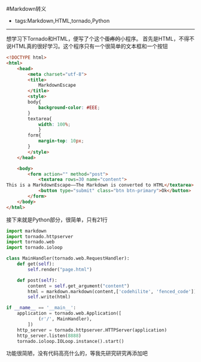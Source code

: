 #Markdown转义

- tags:Markdown,HTML,tornado,Python

----

想学习下Tornado和HTML，便写了个这个~~蛋疼的~~小程序。
首先是HTML，不得不说HTML真的很好学习。这个程序只有一个很简单的文本框和一个按钮
```html
<!DOCTYPE html>
<html>
    <head>
    	<meta charset="utf-8">
    	<title>
    		MarkdownEscape
    	</title>
        <style>
        body{
            background-color: #EEE;
        }
        textarea{
            width: 100%;
            }        
        form{
            margin-top: 10px;
        }
        </style>
    </head>

    <body>
    	<form action="" method="post">
    		<textarea rows=30 name="content">
This is a MarkdownEscape——The Markdown is converted to HTML</textarea>
    		<button type="submit" class="btn btn-primary">Ok</button>
    	</form>
    </body>
</html>
```
接下来就是Python部分，很简单，只有21行
```python
import markdown
import tornado.httpserver
import tornado.web
import tornado.ioloop

class MainHandler(tornado.web.RequestHandler):
    def get(self):
        self.render("page.html")

    def post(self):
        content = self.get_argument("content")
        html = markdown.markdown(content,['codehilite', 'fenced_code'])
        self.write(html)

if __name__ == '__main__':
    application = tornado.web.Application([
            (r'/', MainHandler),
        ])
    http_server = tornado.httpserver.HTTPServer(application)
    http_server.listen(8888)
    tornado.ioloop.IOLoop.instance().start()
```
功能很简陋，没有代码高亮什么的，等我先研究研究再添加吧